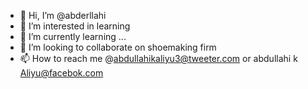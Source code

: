 - 👋 Hi, I’m @abderllahi
- 👀 I’m interested in learning
- 🌱 I’m currently learning ...
- 💞️ I’m looking to collaborate on shoemaking firm
- 📫 How to reach me @abdullahikaliyu3@tweeter.com or abdullahi k Aliyu@facebok.com


<!---
abderllahi/abderllahi is a ✨ special ✨ repository because its `README.md` (this file) appears on your GitHub profile.
You can click the Preview link to take a look at your changes.
--->
